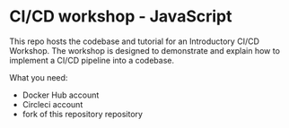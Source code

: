 # CI/CD workshop - JavaScript

This repo hosts the codebase and tutorial for an Introductory CI/CD Workshop. The workshop is designed to demonstrate and explain how to implement a CI/CD pipeline into a codebase.

What you need:
- Docker Hub account 
- Circleci account
- fork of this repository repository